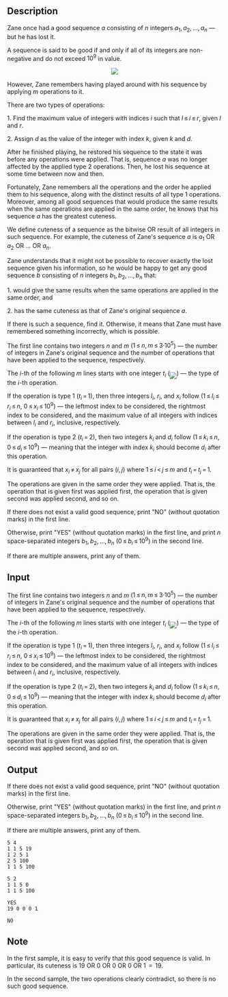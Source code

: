 ## Description

<div><p>Zane once had a <span class="tex-font-style-it">good</span> sequence <span class="tex-span"><i>a</i></span> consisting of <span class="tex-span"><i>n</i></span> integers <span class="tex-span"><i>a</i><sub class="lower-index">1</sub>, <i>a</i><sub class="lower-index">2</sub>, ..., <i>a</i><sub class="lower-index"><i>n</i></sub></span>&nbsp;— but he has lost it.</p><p>A sequence is said to be <span class="tex-font-style-it">good</span> if and only if all of its integers are non-negative and do not exceed <span class="tex-span">10<sup class="upper-index">9</sup></span> in value.</p><center> <img class="tex-graphics" src="file://aFODgn3x.png" style="max-width: 100.0%;max-height: 100.0%;"> </center><p>However, Zane remembers having played around with his sequence by applying <span class="tex-span"><i>m</i></span> operations to it.</p><p>There are two types of operations:</p><p>1. Find the maximum value of integers with indices <span class="tex-span"><i>i</i></span> such that <span class="tex-span"><i>l</i> ≤ <i>i</i> ≤ <i>r</i></span>, given <span class="tex-span"><i>l</i></span> and <span class="tex-span"><i>r</i></span>.</p><p>2. Assign <span class="tex-span"><i>d</i></span> as the value of the integer with index <span class="tex-span"><i>k</i></span>, given <span class="tex-span"><i>k</i></span> and <span class="tex-span"><i>d</i></span>.</p><p>After he finished playing, he restored his sequence to the state it was before any operations were applied. That is, sequence <span class="tex-span"><i>a</i></span> was no longer affected by the applied type 2 operations. Then, he lost his sequence at some time between now and then.</p><p>Fortunately, Zane remembers all the operations and the order he applied them to his sequence, along with the <span class="tex-font-style-bf">distinct</span> results of all type 1 operations. Moreover, among all <span class="tex-font-style-it">good</span> sequences that would produce the same results when the same operations are applied in the same order, he knows that his sequence <span class="tex-span"><i>a</i></span> has the greatest <span class="tex-font-style-it">cuteness</span>.</p><p>We define <span class="tex-font-style-it">cuteness</span> of a sequence as the bitwise OR result of all integers in such sequence. For example, the <span class="tex-font-style-it">cuteness</span> of Zane's sequence <span class="tex-span"><i>a</i></span> is <span class="tex-span"><i>a</i><sub class="lower-index">1</sub></span> <span class="tex-font-style-tt">OR</span> <span class="tex-span"><i>a</i><sub class="lower-index">2</sub></span> <span class="tex-font-style-tt">OR</span> ... <span class="tex-font-style-tt">OR</span> <span class="tex-span"><i>a</i><sub class="lower-index"><i>n</i></sub></span>.</p><p>Zane understands that it might not be possible to recover exactly the lost sequence given his information, so he would be happy to get any <span class="tex-font-style-it">good</span> sequence <span class="tex-span"><i>b</i></span> consisting of <span class="tex-span"><i>n</i></span> integers <span class="tex-span"><i>b</i><sub class="lower-index">1</sub>, <i>b</i><sub class="lower-index">2</sub>, ..., <i>b</i><sub class="lower-index"><i>n</i></sub></span> that:</p><p>1. would give the same results when the same operations are applied in the same order, and</p><p>2. has the same <span class="tex-font-style-it">cuteness</span> as that of Zane's original sequence <span class="tex-span"><i>a</i></span>.</p><p>If there is such a sequence, find it. Otherwise, it means that Zane must have remembered something incorrectly, which is possible.</p></div><div class="input-specification"><p>The first line contains two integers <span class="tex-span"><i>n</i></span> and <span class="tex-span"><i>m</i></span> (<span class="tex-span">1 ≤ <i>n</i>, <i>m</i> ≤ 3·10<sup class="upper-index">5</sup></span>)&nbsp;— the number of integers in Zane's original sequence and the number of operations that have been applied to the sequence, respectively.</p><p>The <span class="tex-span"><i>i</i></span>-th of the following <span class="tex-span"><i>m</i></span> lines starts with one integer <span class="tex-span"><i>t</i><sub class="lower-index"><i>i</i></sub></span> (<img align="middle" class="tex-formula" src="file://T70fIIVs.png" style="max-width: 100.0%;max-height: 100.0%;">)&nbsp;— the type of the <span class="tex-span"><i>i</i></span>-th operation.</p><p>If the operation is type 1 (<span class="tex-span"><i>t</i><sub class="lower-index"><i>i</i></sub> = 1</span>), then three integers <span class="tex-span"><i>l</i><sub class="lower-index"><i>i</i></sub></span>, <span class="tex-span"><i>r</i><sub class="lower-index"><i>i</i></sub></span>, and <span class="tex-span"><i>x</i><sub class="lower-index"><i>i</i></sub></span> follow (<span class="tex-span">1 ≤ <i>l</i><sub class="lower-index"><i>i</i></sub> ≤ <i>r</i><sub class="lower-index"><i>i</i></sub> ≤ <i>n</i></span>, <span class="tex-span">0 ≤ <i>x</i><sub class="lower-index"><i>i</i></sub> ≤ 10<sup class="upper-index">9</sup></span>)&nbsp;— the leftmost index to be considered, the rightmost index to be considered, and the maximum value of all integers with indices between <span class="tex-span"><i>l</i><sub class="lower-index"><i>i</i></sub></span> and <span class="tex-span"><i>r</i><sub class="lower-index"><i>i</i></sub></span>, inclusive, respectively.</p><p>If the operation is type 2 (<span class="tex-span"><i>t</i><sub class="lower-index"><i>i</i></sub> = 2</span>), then two integers <span class="tex-span"><i>k</i><sub class="lower-index"><i>i</i></sub></span> and <span class="tex-span"><i>d</i><sub class="lower-index"><i>i</i></sub></span> follow (<span class="tex-span">1 ≤ <i>k</i><sub class="lower-index"><i>i</i></sub> ≤ <i>n</i></span>, <span class="tex-span">0 ≤ <i>d</i><sub class="lower-index"><i>i</i></sub> ≤ 10<sup class="upper-index">9</sup></span>)&nbsp;— meaning that the integer with index <span class="tex-span"><i>k</i><sub class="lower-index"><i>i</i></sub></span> should become <span class="tex-span"><i>d</i><sub class="lower-index"><i>i</i></sub></span> after this operation.</p><p>It is guaranteed that <span class="tex-span"><i>x</i><sub class="lower-index"><i>i</i></sub> ≠ <i>x</i><sub class="lower-index"><i>j</i></sub></span> for all pairs <span class="tex-span">(<i>i</i>, <i>j</i>)</span> where <span class="tex-span">1 ≤ <i>i</i> &lt; <i>j</i> ≤ <i>m</i></span> and <span class="tex-span"><i>t</i><sub class="lower-index"><i>i</i></sub> = <i>t</i><sub class="lower-index"><i>j</i></sub> = 1</span>.</p><p>The operations are given in the same order they were applied. That is, the operation that is given first was applied first, the operation that is given second was applied second, and so on.</p></div><div class="output-specification"><p>If there does not exist a valid <span class="tex-font-style-it">good</span> sequence, print "<span class="tex-font-style-tt">NO</span>" (without quotation marks) in the first line.</p><p>Otherwise, print "<span class="tex-font-style-tt">YES</span>" (without quotation marks) in the first line, and print <span class="tex-span"><i>n</i></span> space-separated integers <span class="tex-span"><i>b</i><sub class="lower-index">1</sub>, <i>b</i><sub class="lower-index">2</sub>, ..., <i>b</i><sub class="lower-index"><i>n</i></sub></span> (<span class="tex-span">0 ≤ <i>b</i><sub class="lower-index"><i>i</i></sub> ≤ 10<sup class="upper-index">9</sup></span>) in the second line.</p><p>If there are multiple answers, print any of them.</p></div>

## Input

<p>The first line contains two integers <span class="tex-span"><i>n</i></span> and <span class="tex-span"><i>m</i></span> (<span class="tex-span">1 ≤ <i>n</i>, <i>m</i> ≤ 3·10<sup class="upper-index">5</sup></span>)&nbsp;— the number of integers in Zane's original sequence and the number of operations that have been applied to the sequence, respectively.</p><p>The <span class="tex-span"><i>i</i></span>-th of the following <span class="tex-span"><i>m</i></span> lines starts with one integer <span class="tex-span"><i>t</i><sub class="lower-index"><i>i</i></sub></span> (<img align="middle" class="tex-formula" src="file://T70fIIVs.png" style="max-width: 100.0%;max-height: 100.0%;">)&nbsp;— the type of the <span class="tex-span"><i>i</i></span>-th operation.</p><p>If the operation is type 1 (<span class="tex-span"><i>t</i><sub class="lower-index"><i>i</i></sub> = 1</span>), then three integers <span class="tex-span"><i>l</i><sub class="lower-index"><i>i</i></sub></span>, <span class="tex-span"><i>r</i><sub class="lower-index"><i>i</i></sub></span>, and <span class="tex-span"><i>x</i><sub class="lower-index"><i>i</i></sub></span> follow (<span class="tex-span">1 ≤ <i>l</i><sub class="lower-index"><i>i</i></sub> ≤ <i>r</i><sub class="lower-index"><i>i</i></sub> ≤ <i>n</i></span>, <span class="tex-span">0 ≤ <i>x</i><sub class="lower-index"><i>i</i></sub> ≤ 10<sup class="upper-index">9</sup></span>)&nbsp;— the leftmost index to be considered, the rightmost index to be considered, and the maximum value of all integers with indices between <span class="tex-span"><i>l</i><sub class="lower-index"><i>i</i></sub></span> and <span class="tex-span"><i>r</i><sub class="lower-index"><i>i</i></sub></span>, inclusive, respectively.</p><p>If the operation is type 2 (<span class="tex-span"><i>t</i><sub class="lower-index"><i>i</i></sub> = 2</span>), then two integers <span class="tex-span"><i>k</i><sub class="lower-index"><i>i</i></sub></span> and <span class="tex-span"><i>d</i><sub class="lower-index"><i>i</i></sub></span> follow (<span class="tex-span">1 ≤ <i>k</i><sub class="lower-index"><i>i</i></sub> ≤ <i>n</i></span>, <span class="tex-span">0 ≤ <i>d</i><sub class="lower-index"><i>i</i></sub> ≤ 10<sup class="upper-index">9</sup></span>)&nbsp;— meaning that the integer with index <span class="tex-span"><i>k</i><sub class="lower-index"><i>i</i></sub></span> should become <span class="tex-span"><i>d</i><sub class="lower-index"><i>i</i></sub></span> after this operation.</p><p>It is guaranteed that <span class="tex-span"><i>x</i><sub class="lower-index"><i>i</i></sub> ≠ <i>x</i><sub class="lower-index"><i>j</i></sub></span> for all pairs <span class="tex-span">(<i>i</i>, <i>j</i>)</span> where <span class="tex-span">1 ≤ <i>i</i> &lt; <i>j</i> ≤ <i>m</i></span> and <span class="tex-span"><i>t</i><sub class="lower-index"><i>i</i></sub> = <i>t</i><sub class="lower-index"><i>j</i></sub> = 1</span>.</p><p>The operations are given in the same order they were applied. That is, the operation that is given first was applied first, the operation that is given second was applied second, and so on.</p>

## Output

<p>If there does not exist a valid <span class="tex-font-style-it">good</span> sequence, print "<span class="tex-font-style-tt">NO</span>" (without quotation marks) in the first line.</p><p>Otherwise, print "<span class="tex-font-style-tt">YES</span>" (without quotation marks) in the first line, and print <span class="tex-span"><i>n</i></span> space-separated integers <span class="tex-span"><i>b</i><sub class="lower-index">1</sub>, <i>b</i><sub class="lower-index">2</sub>, ..., <i>b</i><sub class="lower-index"><i>n</i></sub></span> (<span class="tex-span">0 ≤ <i>b</i><sub class="lower-index"><i>i</i></sub> ≤ 10<sup class="upper-index">9</sup></span>) in the second line.</p><p>If there are multiple answers, print any of them.</p>





```input1
5 4
1 1 5 19
1 2 5 1
2 5 100
1 1 5 100

```




```input2
5 2
1 1 5 0
1 1 5 100

```




```output1
YES
19 0 0 0 1

```




```output2
NO
```



## Note

<p>In the first sample, it is easy to verify that this <span class="tex-font-style-it">good</span> sequence is valid. In particular, its <span class="tex-font-style-it">cuteness</span> is <span class="tex-span">19</span> <span class="tex-font-style-tt">OR</span> <span class="tex-span">0</span> <span class="tex-font-style-tt">OR</span> <span class="tex-span">0</span> <span class="tex-font-style-tt">OR</span> <span class="tex-span">0</span> <span class="tex-font-style-tt">OR</span> <span class="tex-span">1</span> <span class="tex-span"> = </span> <span class="tex-span">19</span>.</p><p>In the second sample, the two operations clearly contradict, so there is no such <span class="tex-font-style-it">good</span> sequence.</p>
